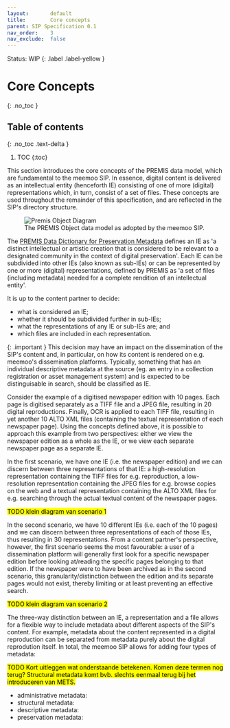 ```yaml
---
layout:       default
title:        Core concepts
parent: SIP Specification 0.1
nav_order:    3
nav_exclude:  false
---
```

Status: WIP
{: .label .label-yellow }
# Core Concepts
{: .no_toc }

## Table of contents
{: .no_toc .text-delta }

1. TOC
{:toc}


This section introduces the core concepts of the PREMIS data model, which are fundamental to the meemoo SIP.
In essence, digital content is delivered as an intellectual entity (henceforth IE) consisting of one of more (digital) representations which, in turn, consist of a set of files.
These concepts are used throughout the remainder of this specification, and are reflected in the SIP's directory structure.

<figure class="mx-auto">
  <img src="../../../../../assets/images_spec/premis_objects.png" alt="Premis Object Diagram" /> 
  <figcaption>The PREMIS Object data model as adopted by the meemoo SIP.</figcaption>
</figure>

The [PREMIS Data Dictionary for Preservation Metadata](https://www.loc.gov/standards/premis/v3/premis-3-0-final.pdf) defines an IE as 'a distinct intellectual or artistic creation that is considered to be relevant to a designated community in the context of digital preservation'.
Each IE can be subdivided into other IEs (also known as sub-IEs) or can be represented by one or more (digital) representations, defined by PREMIS as 'a set of files (including metadata) needed for a complete rendition of an intellectual entity'.

It is up to the content partner to decide:

-  what is considered an IE;
-  whether it should be subdivided further in sub-IEs;
-  what the representations of any IE or sub-IEs are; and
-  which files are included in each representation. 

{: .important }
This decision may have an impact on the dissemination of the SIP's content and, in particular, on how its content is rendered on e.g. meemoo's dissemination platforms.
Typically, something that has an individual descriptive metadata at the source (eg. an entry in a collection registration or asset management system) and is expected to be distinguisable in search, should be classified as IE.

Consider the example of a digitised newspaper edition with 10 pages.
Each page is digitised separately as a TIFF file and a JPEG file, resulting in 20 digital reproductions.
Finally, OCR is applied to each TIFF file, resulting in yet another 10 ALTO XML files (containing the textual representation of each newspaper page).
Using the concepts defined above, it is possible to approach this example from two perspectives: either we view the newspaper edition as a whole as the IE, or we view each separate newspaper page as a separate IE.

In the first scenario, we have one IE (i.e. the newspaper edition) and we can discern between three representations of that IE: a high-resolution representation containing the TIFF files for e.g. reproduction, a low-resolution representation containing the JPEG files for e.g. browse copies on the web and a textual representation containing the ALTO XML files for e.g. searching through the actual textual content of the newspaper pages.

<mark class="miel">TODO klein diagram van scenario 1 </mark>

In the second scenario, we have 10 different IEs (i.e. each of the 10 pages) and we can discern between three representations of each of those IEs, thus resulting in 30 representations.
From a content partner's perspective, however, the first scenario seems the most favourable: a user of a dissemination platform will generally first look for a specific newspaper edition before looking at/reading the specific pages belonging to that edition.
If the newspaper were to have been archived as in the second scenario, this granularity/distinction between the edition and its separate pages would not exist, thereby limiting or at least preventing an effective search.

<mark class="miel">TODO klein diagram van scenario 2 </mark>

The three-way distinction between an IE, a representation and a file allows for a flexible way to include metadata about different aspects of the SIP's content.
For example, metadata about the content represented in a digital reproduction can be separated from metadata purely about the digital reprodution itself.
In total, the meemoo SIP allows for adding four types of metadata: 

<mark class="miel">TODO Kort uitleggen wat onderstaande betekenen. Komen deze termen nog terug? Structural metadata komt bvb. slechts eenmaal terug bij het introduceren van METS.</mark>

- administrative metadata: 
- structural metadata: 
- descriptive metadata: 
- preservation metadata: 